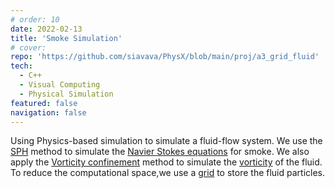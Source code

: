 ```yaml
---
# order: 10
date: 2022-02-13
title: 'Smoke Simulation'
# cover: 
repo: 'https://github.com/siavava/PhysX/blob/main/proj/a3_grid_fluid'
tech:
  - C++
  - Visual Computing
  - Physical Simulation
featured: false
navigation: false
---
```


Using Physics-based simulation to simulate a fluid-flow system.
We use the [SPH](https://en.wikipedia.org/wiki/Smoothed-particle_hydrodynamics) method to simulate the [Navier Stokes equations](https://en.wikipedia.org/wiki/Navier%E2%80%93Stokes_equations) for smoke.
We also apply the [Vorticity confinement](https://en.wikipedia.org/wiki/Vorticity_(fluid_dynamics)) method to simulate the [vorticity](https://en.wikipedia.org/wiki/Vorticity_(fluid_dynamics)) of the fluid.
To reduce the computational space,we use a [grid](https://en.wikipedia.org/wiki/Cellular_automaton) to store the fluid particles.
